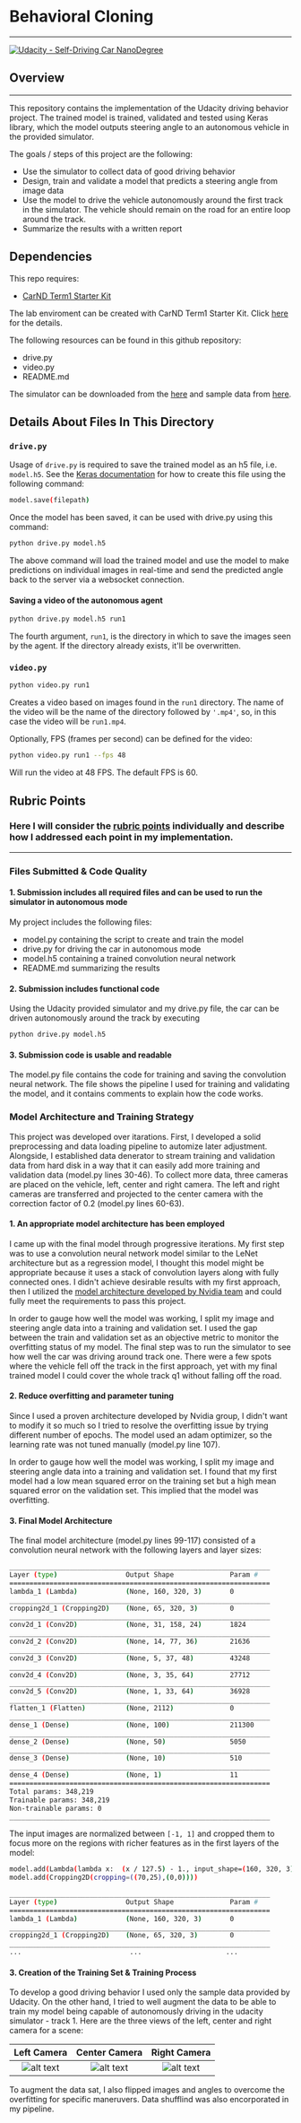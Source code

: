 # **Behavioral Cloning** 
---
[![Udacity - Self-Driving Car NanoDegree](https://s3.amazonaws.com/udacity-sdc/github/shield-carnd.svg)](http://www.udacity.com/drive)

## Overview
---
This repository contains the implementation of the Udacity driving behavior project. The trained model is trained, validated and tested using Keras library, which the model outputs steering angle to an autonomous vehicle in the provided simulator.

The goals / steps of this project are the following:
* Use the simulator to collect data of good driving behavior 
* Design, train and validate a model that predicts a steering angle from image data
* Use the model to drive the vehicle autonomously around the first track in the simulator. The vehicle should remain on the road for an entire loop around the track.
* Summarize the results with a written report

## Dependencies
This repo requires:

* [CarND Term1 Starter Kit](https://github.com/udacity/CarND-Term1-Starter-Kit)

The lab enviroment can be created with CarND Term1 Starter Kit. Click [here](https://github.com/udacity/CarND-Term1-Starter-Kit/blob/master/README.md) for the details.

The following resources can be found in this github repository:
* drive.py
* video.py
* README.md

The simulator can be downloaded from the [here](https://github.com/udacity/self-driving-car-sim) and sample data from [here](https://d17h27t6h515a5.cloudfront.net/topher/2016/December/584f6edd_data/data.zip).

## Details About Files In This Directory

### `drive.py`

Usage of `drive.py` is required to save the trained model as an h5 file, i.e. `model.h5`. See the [Keras documentation](https://keras.io/getting-started/faq/#how-can-i-save-a-keras-model) for how to create this file using the following command:
```sh
model.save(filepath)
```

Once the model has been saved, it can be used with drive.py using this command:

```sh
python drive.py model.h5
```

The above command will load the trained model and use the model to make predictions on individual images in real-time and send the predicted angle back to the server via a websocket connection.

#### Saving a video of the autonomous agent

```sh
python drive.py model.h5 run1
```

The fourth argument, `run1`, is the directory in which to save the images seen by the agent. If the directory already exists, it'll be overwritten.

### `video.py`

```sh
python video.py run1
```

Creates a video based on images found in the `run1` directory. The name of the video will be the name of the directory followed by `'.mp4'`, so, in this case the video will be `run1.mp4`.

Optionally, FPS (frames per second) can be defined for the video:

```sh
python video.py run1 --fps 48
```

Will run the video at 48 FPS. The default FPS is 60.

[//]: # (Image References)

[image1]: ./examples/left.jpg "left camera"
[image2]: ./examples/center.jpg "center camera"
[image3]: ./examples/right.jpg "right camera"


## Rubric Points
### Here I will consider the [rubric points](https://review.udacity.com/#!/rubrics/432/view) individually and describe how I addressed each point in my implementation.  

---
### Files Submitted & Code Quality

#### 1. Submission includes all required files and can be used to run the simulator in autonomous mode

My project includes the following files:
* model.py containing the script to create and train the model
* drive.py for driving the car in autonomous mode
* model.h5 containing a trained convolution neural network 
* README.md summarizing the results

#### 2. Submission includes functional code
Using the Udacity provided simulator and my drive.py file, the car can be driven autonomously around the track by executing 
```sh
python drive.py model.h5
```

#### 3. Submission code is usable and readable

The model.py file contains the code for training and saving the convolution neural network. The file shows the pipeline I used for training and validating the model, and it contains comments to explain how the code works.

### Model Architecture and Training Strategy
This project was developed over itarations. First, I developed a solid preprocessing and data loading pipeline to automize later adjustment. Alongside, I established data denerator to stream training and validation data from hard disk in a way that it can easily add more training and validation data (model.py lines 30-46). To collect more data, three cameras are placed on the vehicle, left, center and right camera. The left and right cameras are transferred and projected to the center camera with the correction factor of 0.2 (model.py lines 60-63).

#### 1. An appropriate model architecture has been employed

I came up with the final model through progressive iterations. My first step was to use a convolution neural network model similar to the LeNet architecture but as a regression model, I thought this model might be appropriate because it uses a stack of convolution layers along with fully connected ones. I didn't achieve desirable results with my first approach, then I utilized the [model architecture developed by Nvidia team](https://devblogs.nvidia.com/parallelforall/deep-learning-self-driving-cars/) and could fully meet the requirements to pass this project. 

In order to gauge how well the model was working, I split my image and steering angle data into a training and validation set. I used the gap between the train and validation set as an objective metric to monitor the overfitting status of my model. The final step was to run the simulator to see how well the car was driving around track one. There were a few spots where the vehicle fell off the track in the first approach, yet with my final trained model I could cover the whole track q1 without falling off the road. 

#### 2. Reduce overfitting and parameter tuning

Since I used a proven architecture developed by Nvidia group, I didn't want to modify it so much so I tried to resolve the overfitting issue by trying different number of epochs. The model used an adam optimizer, so the learning rate was not tuned manually (model.py line 107).

In order to gauge how well the model was working, I split my image and steering angle data into a training and validation set. I found that my first model had a low mean squared error on the training set but a high mean squared error on the validation set. This implied that the model was overfitting. 

#### 3. Final Model Architecture

The final model architecture (model.py lines 99-117) consisted of a convolution neural network with the following layers and layer sizes:

```sh
_________________________________________________________________
Layer (type)                 Output Shape              Param #   
=================================================================
lambda_1 (Lambda)            (None, 160, 320, 3)       0         
_________________________________________________________________
cropping2d_1 (Cropping2D)    (None, 65, 320, 3)        0         
_________________________________________________________________
conv2d_1 (Conv2D)            (None, 31, 158, 24)       1824      
_________________________________________________________________
conv2d_2 (Conv2D)            (None, 14, 77, 36)        21636     
_________________________________________________________________
conv2d_3 (Conv2D)            (None, 5, 37, 48)         43248     
_________________________________________________________________
conv2d_4 (Conv2D)            (None, 3, 35, 64)         27712     
_________________________________________________________________
conv2d_5 (Conv2D)            (None, 1, 33, 64)         36928     
_________________________________________________________________
flatten_1 (Flatten)          (None, 2112)              0         
_________________________________________________________________
dense_1 (Dense)              (None, 100)               211300    
_________________________________________________________________
dense_2 (Dense)              (None, 50)                5050      
_________________________________________________________________
dense_3 (Dense)              (None, 10)                510       
_________________________________________________________________
dense_4 (Dense)              (None, 1)                 11        
=================================================================
Total params: 348,219
Trainable params: 348,219
Non-trainable params: 0
_________________________________________________________________
```

The input images are normalized between `[-1, 1]` and cropped them to focus more on the regions with richer features as in the first layers of the model:

```sh
model.add(Lambda(lambda x:  (x / 127.5) - 1., input_shape=(160, 320, 3)))
model.add(Cropping2D(cropping=((70,25),(0,0))))
```

```sh
_________________________________________________________________
Layer (type)                 Output Shape              Param #   
=================================================================
lambda_1 (Lambda)            (None, 160, 320, 3)       0         
_________________________________________________________________
cropping2d_1 (Cropping2D)    (None, 65, 320, 3)        0         
_________________________________________________________________
...                           ...                     ...     

```

#### 3. Creation of the Training Set & Training Process

To develop a good driving behavior I used only the sample data provided by Udacity. On the other hand, I tried to well augment the data to be able to train my model being capable of autonomously driving in the udacity simulator - track 1.
Here are the three views of the left, center and right camera for a scene:

|  Left Camera   |   Center Camera  |  Right Camera  |
|:-------------:|:-------------:|:-------------:|
| ![alt text][image1] | ![alt text][image2] | ![alt text][image3] |

To augment the data sat, I also flipped images and angles to overcome the overfitting for specific maneruvers. Data shufflind was also encorporated in my pipeline.



